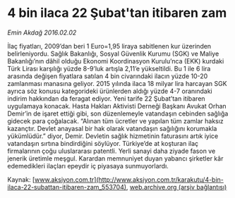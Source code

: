 # 4 bin ilaca 22 Şubat'tan itibaren zam

*Emin Akdağ 2016.02.02*

<div class="pNewsDetailMainContent ctx_content" itemprop="articleBody">
 <p>
  İlaç fiyatları, 2009’dan beri 1 Euro=1,95 liraya sabitlenen kur üzerinden belirleniyordu. Sağlık Bakanlığı, Sosyal Güvenlik Kurumu (SGK) ve Maliye Bakanlığı’nın dâhil olduğu Ekonomi Koordinasyon Kurulu’nca (EKK) kurdaki Türk Lirası karşılığı yüzde 8-9’luk artışla 2,11’e yükseltildi. Bu 1 ile 6 lira arasında değişen fiyatlara satılan 4 bin civarındaki ilacın yüzde 10-20 zamlanması manasına geliyor. 2015 yılında ilaca 18 milyar lira harcayan SGK ayrıca söz konusu kategorideki ürünlerden aldığı yüzde 4-7 oranındaki indirim hakkından da feragat ediyor. Yeni tarife 22 Şubat’tan itibaren uygulamaya konacak. Hasta Hakları Aktivisti Derneği Başkanı Avukat Orhan Demir’in de işaret ettiği gibi, son düzenlemeyle vatandaşın cebinden sağlığa gidecek para çoğalacak. “Alınan tüm ücretler ve yapılan tüm zamlar haksız kazançtır. Devlet anayasal bir hak olarak vatandaşın sağılığını korumakla yükümlüdür.” diyor, Demir. Devletin sağlık hizmetinin faturasını artık iyice vatandaşın sırtına bindirdiğini söylüyor. Türkiye’de at koşturan ilaç firmalarının çoğu uluslararası patentli. Yerli sanayi daha ziyade fason ve jenerik üretimle meşgul. Karardan memnuniyet duyan yabancı şirketler kâr edemedikleri ilaçları epeydir iç piyasaya sunmuyorlardı.
 </p>
</div>


Kaynak: [www.aksiyon.com.tr](http://www.aksiyon.com.tr/karakutu/4-bin-ilaca-22-subattan-itibaren-zam_553704), [web.archive.org (arşiv bağlantısı)](http://web.archive.org/web/20160202094304/http://www.aksiyon.com.tr/karakutu/4-bin-ilaca-22-subattan-itibaren-zam_553704)
